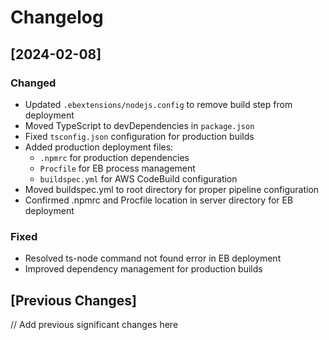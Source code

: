 # Changelog

## [2024-02-08]
### Changed
- Updated `.ebextensions/nodejs.config` to remove build step from deployment
- Moved TypeScript to devDependencies in `package.json`
- Fixed `tsconfig.json` configuration for production builds
- Added production deployment files:
  - `.npmrc` for production dependencies
  - `Procfile` for EB process management
  - `buildspec.yml` for AWS CodeBuild configuration
- Moved buildspec.yml to root directory for proper pipeline configuration
- Confirmed .npmrc and Procfile location in server directory for EB deployment

### Fixed
- Resolved ts-node command not found error in EB deployment
- Improved dependency management for production builds

## [Previous Changes]
// Add previous significant changes here 